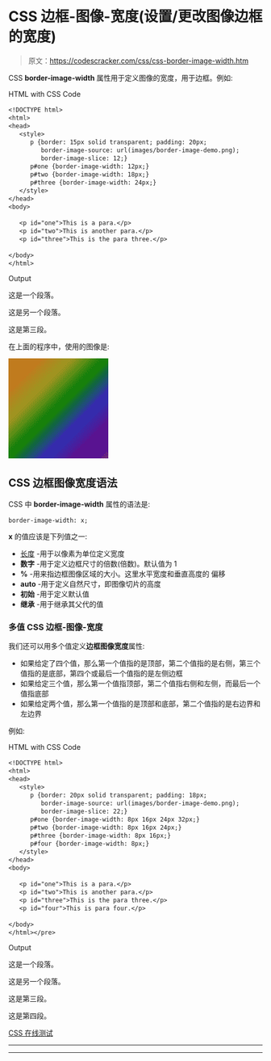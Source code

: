 # CSS 边框-图像-宽度(设置/更改图像边框的宽度)

> 原文：<https://codescracker.com/css/css-border-image-width.htm>

CSS **border-image-width** 属性用于定义图像的宽度，用于边框。例如:

HTML with CSS Code

```
<!DOCTYPE html>
<html>
<head>
   <style>
      p {border: 15px solid transparent; padding: 20px;
         border-image-source: url(images/border-image-demo.png);
         border-image-slice: 12;}
      p#one {border-image-width: 12px;}
      p#two {border-image-width: 18px;}
      p#three {border-image-width: 24px;}
   </style>
</head>
<body>

   <p id="one">This is a para.</p>
   <p id="two">This is another para.</p>
   <p id="three">This is the para three.</p>

</body>
</html>
```

Output

这是一个段落。

这是另一个段落。

这是第三段。

在上面的程序中，使用的图像是:

![border image demo](img/d7692c7ea26025b3cb5f64fc95c589b7.png)

## CSS 边框图像宽度语法

CSS 中 **border-image-width** 属性的语法是:

```
border-image-width: x;
```

**x** 的值应该是下列值之一:

*   [长度](/css/css-length-units.htm) -用于以像素为单位定义宽度
*   **数字** -用于定义边框尺寸的倍数(倍数)。默认值为 1
*   **%** -用来指边框图像区域的大小。这里水平宽度和垂直高度的 偏移
*   **auto** -用于定义自然尺寸，即图像切片的高度
*   **初始** -用于定义默认值
*   **继承** -用于继承其父代的值

### 多值 CSS 边框-图像-宽度

我们还可以用多个值定义**边框图像宽度**属性:

*   如果给定了四个值，那么第一个值指的是顶部，第二个值指的是右侧，第三个值指的是底部，第四个或最后一个值指的是左侧边框
*   如果给定三个值，那么第一个值指顶部，第二个值指右侧和左侧，而最后一个值指底部
*   如果给定两个值，那么第一个值指的是顶部和底部，第二个值指的是右边界和左边界

例如:

HTML with CSS Code

```
<!DOCTYPE html>
<html>
<head>
   <style>
      p {border: 20px solid transparent; padding: 18px;
         border-image-source: url(images/border-image-demo.png);
         border-image-slice: 22;}
      p#one {border-image-width: 8px 16px 24px 32px;}
      p#two {border-image-width: 8px 16px 24px;}
      p#three {border-image-width: 8px 16px;}
      p#four {border-image-width: 8px;}
   </style>
</head>
<body>

   <p id="one">This is a para.</p>
   <p id="two">This is another para.</p>
   <p id="three">This is the para three.</p>
   <p id="four">This is para four.</p>

</body>
</html></pre>
```

Output

这是一个段落。

这是另一个段落。

这是第三段。

这是第四段。

[CSS 在线测试](/exam/showtest.php?subid=5)

* * *

* * *